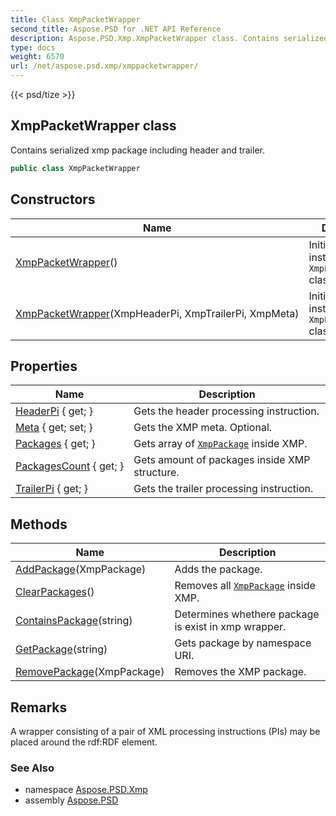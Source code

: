 ```yaml
---
title: Class XmpPacketWrapper
second_title: Aspose.PSD for .NET API Reference
description: Aspose.PSD.Xmp.XmpPacketWrapper class. Contains serialized xmp package including header and trailer
type: docs
weight: 6570
url: /net/aspose.psd.xmp/xmppacketwrapper/
---
```

{{< psd/tize >}}
## XmpPacketWrapper class

Contains serialized xmp package including header and trailer.

```csharp
public class XmpPacketWrapper
```

## Constructors

| Name | Description |
| --- | --- |
| [XmpPacketWrapper](xmppacketwrapper/#constructor)() | Initializes a new instance of the `XmpPacketWrapper` class. |
| [XmpPacketWrapper](xmppacketwrapper/#constructor_1)(XmpHeaderPi, XmpTrailerPi, XmpMeta) | Initializes a new instance of the `XmpPacketWrapper` class. |

## Properties

| Name | Description |
| --- | --- |
| [HeaderPi](../../aspose.psd.xmp/xmppacketwrapper/headerpi/) { get; } | Gets the header processing instruction. |
| [Meta](../../aspose.psd.xmp/xmppacketwrapper/meta/) { get; set; } | Gets the XMP meta. Optional. |
| [Packages](../../aspose.psd.xmp/xmppacketwrapper/packages/) { get; } | Gets array of [`XmpPackage`](../xmppackage/) inside XMP. |
| [PackagesCount](../../aspose.psd.xmp/xmppacketwrapper/packagescount/) { get; } | Gets amount of packages inside XMP structure. |
| [TrailerPi](../../aspose.psd.xmp/xmppacketwrapper/trailerpi/) { get; } | Gets the trailer processing instruction. |

## Methods

| Name | Description |
| --- | --- |
| [AddPackage](../../aspose.psd.xmp/xmppacketwrapper/addpackage/)(XmpPackage) | Adds the package. |
| [ClearPackages](../../aspose.psd.xmp/xmppacketwrapper/clearpackages/)() | Removes all [`XmpPackage`](../xmppackage/) inside XMP. |
| [ContainsPackage](../../aspose.psd.xmp/xmppacketwrapper/containspackage/)(string) | Determines whethere package is exist in xmp wrapper. |
| [GetPackage](../../aspose.psd.xmp/xmppacketwrapper/getpackage/)(string) | Gets package by namespace URI. |
| [RemovePackage](../../aspose.psd.xmp/xmppacketwrapper/removepackage/)(XmpPackage) | Removes the XMP package. |

## Remarks

A wrapper consisting of a pair of XML processing instructions (PIs) may be placed around the rdf:RDF element.

### See Also

* namespace [Aspose.PSD.Xmp](../../aspose.psd.xmp/)
* assembly [Aspose.PSD](../../)


